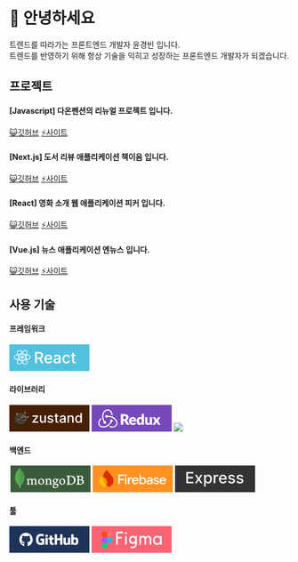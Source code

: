 # 👋 안녕하세요
트렌드를 따라가는 프론트엔드 개발자 윤경빈 입니다.<br>
트렌드를 반영하기 위해 항상 기술을 익히고 성장하는 프론트엔드 개발자가 되겠습니다.

## 프로젝트
<h4>[Javascript] 다온펜션의 리뉴얼 프로젝트 입니다.</h4>
<a href="https://github.com/qodql/daon">😺깃허브</a> <a href="https://qodql.github.io/daon/index.html">⚡사이트</a><br>

<h4>[Next.js] 도서 리뷰 애플리케이션 책이음 입니다.</h4>
<a href="https://github.com/qodql/ieum-ykb">😺깃허브</a> <a href="https://ieum-ykb.vercel.app/">⚡사이트</a><br>

<h4>[React] 영화 소개 웹 애플리케이션 피커 입니다.</h4>
<a href="https://github.com/qodql/picker">😺깃허브</a> <a href="https://picker-ykb.vercel.app/">⚡사이트</a><br>

<h4>[Vue.js] 뉴스 애플리케이션 엔뉴스 입니다.</h4>
<a href="https://github.com/qodql/news">😺깃허브</a> <a href="https://nnews-ykb.vercel.app/">⚡사이트</a>

## 사용 기술

<h4>프레임워크</h4>
<p>
<img src='./assets/img/icon-project-react.svg'>
</p>

<h4>라이브러리</h4>
<p>
<img src='./assets/img/icon-project-zustand.svg'>
<img src='./assets/img/icon-project-redux.svg'>
<img src='./assets/img/icon-project-vitge.svg'>
</p>

<h4>백엔드</h4>
<p>
<img src='./assets/img/icon-project-mongodb.svg'>
<img src='./assets/img/icon-project-firebase.svg'>
<img src='./assets/img/icon-project-express.svg'>
</p>

<h4>툴</h4>
<p>
<img src='./assets/img/icon-project-git.svg'>
<img src='./assets/img/icon-project-figma.svg'>
</p>